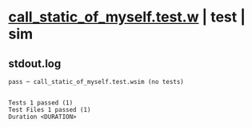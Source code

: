 # [call_static_of_myself.test.w](../../../../../examples/tests/valid/call_static_of_myself.test.w) | test | sim

## stdout.log
```log
pass ─ call_static_of_myself.test.wsim (no tests)
 
 
Tests 1 passed (1)
Test Files 1 passed (1)
Duration <DURATION>
```

